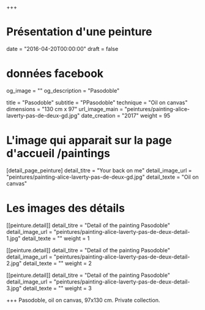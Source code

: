 +++
# Présentation d'une peinture
date = "2016-04-20T00:00:00"
draft = false

# données facebook
og_image = ""
og_description = "Pasodoble"

title = "Pasodoble"
subtitle = "PPasodoble"
technique = "Oil on canvas"
dimensions = "130 cm x 97"
url_image_main = "peintures/painting-alice-laverty-pas-de-deux-gd.jpg"
date_creation = "2017"
weight = 95

# L'image qui apparait sur la page d'accueil /paintings
[detail_page_peinture]
detail_titre = "Your back on me"
detail_image_url = "peintures/painting-alice-laverty-pas-de-deux-gd.jpg"
detail_texte = "Oil on canvas"

# Les images des détails
[[peinture.detail]]
detail_titre = "Detail of the painting Pasodoble"
detail_image_url = "peintures/painting-alice-laverty-pas-de-deux-detail-1.jpg"
detail_texte = ""
weight = 1

[[peinture.detail]]
detail_titre = "Detail of the painting Pasodoble"
detail_image_url = "peintures/painting-alice-laverty-pas-de-deux-detail-2.jpg"
detail_texte = ""
weight = 2

[[peinture.detail]]
detail_titre = "Detail of the painting Pasodoble"
detail_image_url = "peintures/painting-alice-laverty-pas-de-deux-detail-3.jpg"
detail_texte = ""
weight = 3

+++
Pasodoble, oil on canvas, 97x130 cm. Private collection.
